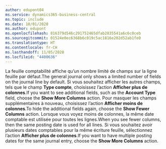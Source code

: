 ```yaml
---
author: edupont04
ms.service: dynamics365-business-central
ms.topic: include
ms.date: 10/01/2020
ms.author: edupont
ms.openlocfilehash: 816379d546c291752465dfab2835541a6c6c0ceb
ms.sourcegitcommit: 01524e0ec6368b6c019c5ac1816e202d52ab1fe0
ms.translationtype: HT
ms.contentlocale: fr-CH
ms.lasthandoff: 11/05/2020
ms.locfileid: "4400636"
---
```

<span data-ttu-id="af641-101">La feuille comptabilité affiche qu’un nombre limité de champs sur la ligne feuille par défaut.</span><span class="sxs-lookup"><span data-stu-id="af641-101">The general journal only shows a limited number of fields on the journal line by default.</span></span> <span data-ttu-id="af641-102">Si vous souhaitez afficher les autres champs, tels que le champ **Type compte**, choisissez l’action **Afficher plus de colonnes**.</span><span class="sxs-lookup"><span data-stu-id="af641-102">If you want to see additional fields, such as the **Account Type** field, choose the **Show More Columns** action.</span></span> <span data-ttu-id="af641-103">Pour masquer les champs supplémentaires à nouveau, choisissez l’action **Afficher moins de colonnes**.</span><span class="sxs-lookup"><span data-stu-id="af641-103">To hide the additional fields again, choose the **Show Fewer Columns** action.</span></span> <span data-ttu-id="af641-104">Lorsque vous voyez moins de colonnes, la même date comptable est utilisée pour toutes les lignes.</span><span class="sxs-lookup"><span data-stu-id="af641-104">When you see fewer columns, then the same posting date is used for all lines.</span></span> <span data-ttu-id="af641-105">Si vous souhaitez avoir plusieurs dates comptables pour la même écriture feuille, sélectionnez l’action **Afficher plus de colonnes**.</span><span class="sxs-lookup"><span data-stu-id="af641-105">If you want to have multiple posting dates for the same journal entry, choose the **Show More Columns** action.</span></span>
